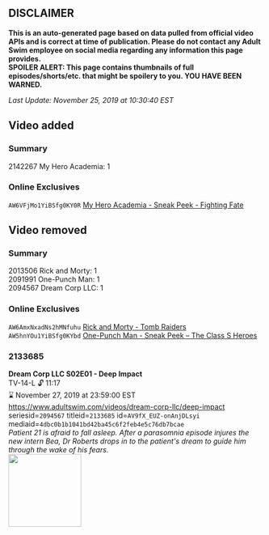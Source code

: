 ## DISCLAIMER
**This is an auto-generated page based on data pulled from official video APIs and is correct at time of publication. Please do not contact any Adult Swim employee on social media regarding any information this page provides.**  
**SPOILER ALERT: This page contains thumbnails of full episodes/shorts/etc. that might be spoilery to you. YOU HAVE BEEN WARNED.**  

_Last Update: November 25, 2019 at 10:30:40 EST_
## Video added
### Summary
2142267 My Hero Academia: 1  
### Online Exclusives
`AW6VFjMo1YiBSfg0KY0R` [My Hero Academia - Sneak Peek -  Fighting Fate](https://www.adultswim.com/videos/my-hero-academia/sneak-peek-fighting-fate)  
## Video removed
### Summary
2013506 Rick and Morty: 1  
2091991 One-Punch Man: 1  
2094567 Dream Corp LLC: 1  
### Online Exclusives
`AW6AmxNxadNs2hMNfuhu` [Rick and Morty - Tomb Raiders](https://www.adultswim.com/videos/rick-and-morty/tomb-raiders)  
`AW5hnYOu1YiBSfg0KYbd` [One-Punch Man - Sneak Peek – The Class S Heroes](https://www.adultswim.com/videos/one-punch-man/sneak-peek-the-class-s-heroes)  
### 2133685
**Dream Corp LLC S02E01 - Deep Impact**  
TV-14-L 🔓 11:17  
⌛ November 27, 2019 at 23:59:00 EST  
https://www.adultswim.com/videos/dream-corp-llc/deep-impact  
seriesid=`2094567` titleid=`2133685` id=`AV9fX_EUZ-onAnjDLsyi` mediaid=`4dbc0b1b1041bd42ba45c6f2feb4e5c76db7bcae`  
_Patient 21 is afraid to fall asleep. After a parasomnia episode injures the new intern Bea, Dr Roberts drops in to the patient's dream to guide him through the wake of his fears._  
<a href="https://i.cdn.turner.com/adultswim/big/image-upload/thumbnails/thumb-2_image-153980974611015.jpg"><img src="https://i.cdn.turner.com/adultswim/big/image-upload/thumbnails/thumb-2_image-153980974611015.jpg" height="144px" /></a>
